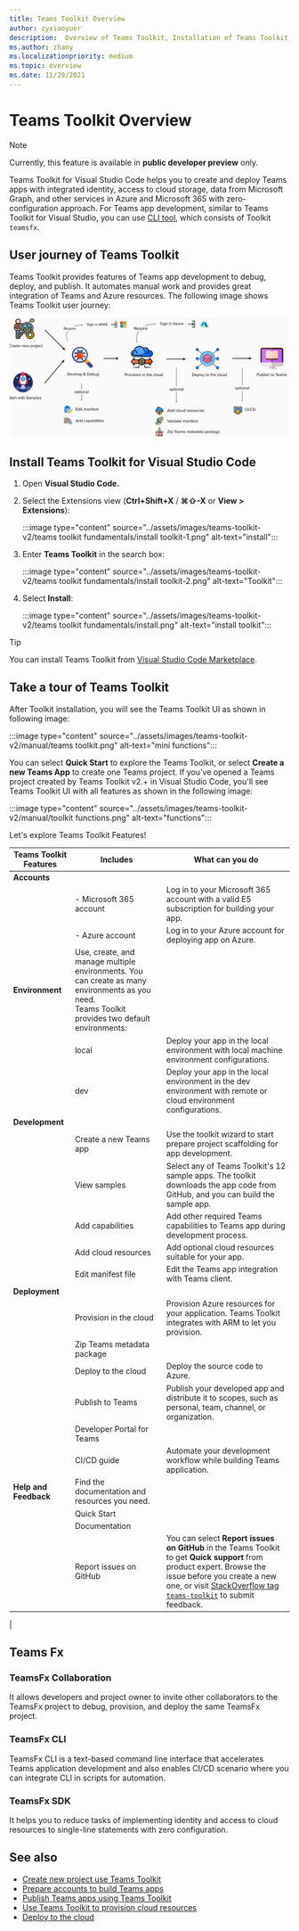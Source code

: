 ```yaml
---
title: Teams Toolkit Overview
author: zyxiaoyuer
description:  Overview of Teams Toolkit, Installation of Teams Toolkit, and Tour of Toolkit features
ms.author: zhany
ms.localizationpriority: medium
ms.topic: overview
ms.date: 11/29/2021
---
```


# Teams Toolkit Overview

> [!NOTE]
> Currently, this feature is available in **public developer preview** only.

Teams Toolkit for Visual Studio Code helps you to create and deploy Teams apps with integrated identity, access to cloud storage, data from Microsoft Graph, and other services in Azure and Microsoft 365 with zero-configuration approach. For Teams app development, similar to Teams Toolkit for Visual Studio, you can use [CLI tool](https://github.com/OfficeDev/TeamsFx/blob/dev/docs/cli/user-manual.md), which consists of Toolkit `teamsfx`.

## User journey of Teams Toolkit

Teams Toolkit provides features of Teams app development to debug, deploy, and publish. It automates manual work and provides great integration of Teams and Azure resources. The following image shows Teams Toolkit user journey:

![Teams Toolkit User Journey](./images/teams-toolkit-user-journey.png)

## Install Teams Toolkit for Visual Studio Code

1. Open **Visual Studio Code.**
1. Select the Extensions view (**Ctrl+Shift+X** / **⌘⇧-X** or **View > Extensions**):

   :::image type="content" source="../assets/images/teams-toolkit-v2/teams toolkit fundamentals/install toolkit-1.png" alt-text="install":::

1. Enter **Teams Toolkit** in the search box:

   :::image type="content" source="../assets/images/teams-toolkit-v2/teams toolkit fundamentals/install toolkit-2.png" alt-text="Toolkit":::

1. Select **Install**:
  
   :::image type="content" source="../assets/images/teams-toolkit-v2/teams toolkit fundamentals/install.png" alt-text="install toolkit":::

> [!TIP]
> You can install Teams Toolkit from [Visual Studio Code Marketplace](https://marketplace.visualstudio.com/items?itemName=TeamsDevApp.ms-teams-vscode-extension).

## Take a tour of Teams Toolkit

After Toolkit installation, you will see the Teams Toolkit UI as shown in following image:

:::image type="content" source="../assets/images/teams-toolkit-v2/manual/teams toolkit.png" alt-text="mini functions":::

You can select **Quick Start** to explore the Teams Toolkit, or select **Create a new Teams App** to create one Teams project. If you've opened a Teams project created by Teams Toolkit v2.+ in Visual Studio Code, you'll see Teams Toolkit UI with all features as shown in the following image:

:::image type="content" source="../assets/images/teams-toolkit-v2/manual/toolkit functions.png" alt-text="functions":::

Let's explore Teams Toolkit Features!

| Teams Toolkit Features | Includes | What can you do |
| --- | --- | --- |
| **Accounts** | &nbsp; | &nbsp; |
| &nbsp; | - Microsoft 365 account | Log in to your Microsoft 365 account with a valid E5 subscription for building your app. |
| &nbsp; | - Azure account | Log in to your Azure account for deploying app on Azure. |
| **Environment** | Use, create, and manage multiple environments. You can create as many environments as you need. <br> Teams Toolkit provides two default environments: | &nbsp; |
| &nbsp; | local | Deploy your app in the local environment with local machine environment configurations. |
| &nbsp; | dev | Deploy your app in the local environment in the dev environment with remote or cloud environment configurations. |
| **Development** | &nbsp; | &nbsp; |
| &nbsp; | Create a new Teams app | Use the toolkit wizard to start prepare project scaffolding for app development. |
| &nbsp; | View samples | Select any of Teams Toolkit's 12 sample apps. The toolkit downloads the app code from GitHub, and you can build the sample app. |
| &nbsp; | Add capabilities | Add other required Teams capabilities to Teams app during development process. |
| &nbsp; | Add cloud resources | Add optional cloud resources suitable for your app. |
| &nbsp; | Edit manifest file | Edit the Teams app integration with Teams client. |
| **Deployment** | &nbsp; | &nbsp; |
| &nbsp; | Provision in the cloud | Provision Azure resources for your application. Teams Toolkit integrates with ARM to let you provision. |
| &nbsp; | Zip Teams metadata package | <!-- Add content--> |
| &nbsp; | Deploy to the cloud | Deploy the source code to Azure. |
| &nbsp; | Publish to Teams | Publish your developed app and distribute it to scopes, such as personal, team, channel, or organization. |
| &nbsp; | Developer Portal for Teams | <!-- Add content--> |
| &nbsp; | CI/CD guide | Automate your development workflow while building Teams application. |
| **Help and Feedback** | Find the documentation and resources you need. | &nbsp; |
| &nbsp; | Quick Start | <!-- Add content--> |
| &nbsp; | Documentation | <!-- Add content--> |
| &nbsp; | Report issues on GitHub | You can select **Report issues on GitHub** in the Teams Toolkit to get **Quick support** from product expert. Browse the issue before you create a new one, or visit [StackOverflow tag `teams-toolkit`](https://stackoverflow.com/questions/tagged/teams-toolkit) to submit feedback. |
|

## Teams Fx

### TeamsFx Collaboration

It allows developers and project owner to invite other collaborators to the TeamsFx project to debug, provision, and deploy the same TeamsFx project.

### TeamsFx CLI

TeamsFx CLI is a text-based command line interface that accelerates Teams application development and also enables CI/CD scenario where you can integrate CLI in scripts for automation.

### TeamsFx SDK

It helps you to reduce tasks of implementing identity and access to cloud resources to single-line statements with zero configuration.

## See also

* [Create new project use Teams Toolkit](create-new-project.md)
* [Prepare accounts to build Teams apps](accounts.md)
* [Publish Teams apps using Teams Toolkit](publish.md)
* [Use Teams Toolkit to provision cloud resources](provision.md)
* [Deploy to the cloud](deploy.md)
